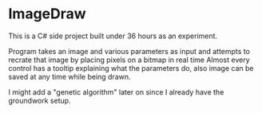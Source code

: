 # ImageDraw
This is a C# side project built under 36 hours as an experiment.


Program takes an image and various parameters as input and attempts to recrate that image by placing pixels on a bitmap in real time
Almost every control has a tooltip explaining what the parameters do, also image can be saved at any time while being drawn.

I might add a "genetic algorithm" later on since I already have the groundwork setup.

